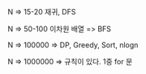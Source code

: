 N => 15-20 재귀, DFS

N => 50-100 이차원 배열 => BFS

N => 100000 => DP, Greedy, Sort, nlogn

N => 1000000 => 규칙이 있다. 1중 for 문